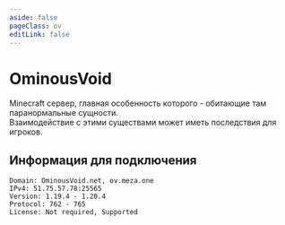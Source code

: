 ```yaml
---
aside: false
pageClass: ov
editLink: false
---
```


# OminousVoid
Minecraft сервер, главная особенность которого - обитающие там паранормальные сущности. <br>
Взаимодействие с этими существами может иметь последствия для игроков.

## Информация для подключения
```ansi
Domain: OminousVoid.net, ov.meza.one
IPv4: 51.75.57.78:25565
Version: 1.19.4 - 1.20.4
Protocol: 762 - 765
License: Not required, Supported
```